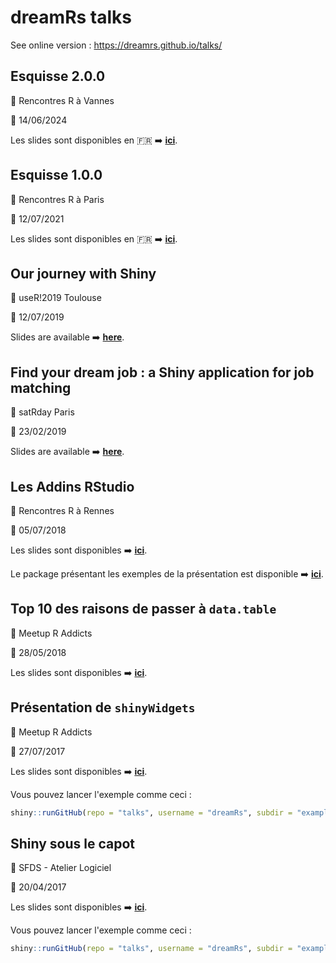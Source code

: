 # dreamRs talks


See online version : https://dreamrs.github.io/talks/


## Esquisse 2.0.0

:round_pushpin: Rencontres R à Vannes

:date: 14/06/2024

Les slides sont disponibles en :fr: :arrow_right: [**ici**](https://github.com/dreamRs/talks/blob/master/20240614_RR_esquisse.pdf).




## Esquisse 1.0.0

:round_pushpin: Rencontres R à Paris

:date: 12/07/2021

Les slides sont disponibles en :fr: :arrow_right: [**ici**](https://github.com/dreamRs/talks/blob/master/20210712_RR_esquisse.pdf).




## Our journey with Shiny

:round_pushpin: useR!2019 Toulouse

:date: 12/07/2019

Slides are available :arrow_right: [**here**](https://github.com/dreamRs/talks/blob/master/20190712_useR2019_OurJourneyWithShiny.pdf).




## Find your dream job : a Shiny application for job matching

:round_pushpin: satRday Paris

:date: 23/02/2019

Slides are available :arrow_right: [**here**](https://github.com/dreamRs/talks/blob/master/20190223_Satrday_POCTINDER.pdf).





## Les Addins RStudio

:round_pushpin: Rencontres R à Rennes

:date: 05/07/2018

Les slides sont disponibles :arrow_right: [**ici**](https://github.com/dreamRs/talks/blob/master/20180407_RencontresR_Addins.pdf).

Le package présentant les exemples de la présentation est disponible :arrow_right: [**ici**](https://github.com/dreamRs/rr2018addins).




## Top 10 des raisons de passer à `data.table` 

:round_pushpin:  Meetup R Addicts 

:date: 28/05/2018

Les slides sont disponibles :arrow_right: [**ici**](https://github.com/dreamRs/talks/blob/master/20180528_RAddicts_datatable.pdf).





## Présentation de `shinyWidgets`

:round_pushpin: Meetup R Addicts 

:date: 27/07/2017

Les slides sont disponibles :arrow_right: [**ici**](https://github.com/dreamRs/talks/blob/master/20170712_RAddicts_shinyWidgets.pdf).

Vous pouvez lancer l'exemple comme ceci :

```r
shiny::runGitHub(repo = "talks", username = "dreamRs", subdir = "examples/meetup_shiny_onInputChange.R")
```




## Shiny sous le capot

:round_pushpin: SFDS - Atelier Logiciel

:date: 20/04/2017

Les slides sont disponibles :arrow_right: [**ici**](https://github.com/dreamRs/talks/blob/master/20170420_SFDS_ShinySousLeCapot.pdf).

Vous pouvez lancer l'exemple comme ceci :

```r
shiny::runGitHub(repo = "talks", username = "dreamRs", subdir = "examples/sfds_shiny_auto_update.R")
```
